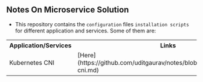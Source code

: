 ## Notes On Microservice Solution

- This repository contains the `configuration` files `installation scripts` for different application and services. Some of them are:

<table>
  <tr>
    <th> Application/Services </th>
    <th> Links </th>
  </tr>
  <tr> 
    <td> Kubernetes CNI </td>
    <td> [Here](https://github.com/uditgaurav/notes/blob/master/cni/network-cni.md)</td>
  </tr>
</table>